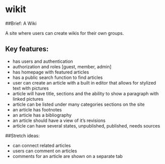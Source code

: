 # wikit

##Brief: A Wiki

A site where users can create wikis for their own groups.

## Key features:
* has users and authentication 
* authorization and roles [guest, member, admin]
* has homepage with featured articles
* has a public search function to find articles
* user can create an article with a built in editor that allows for stylized text with pictures
* article will have title, sections and the ability to show a paragraph with linked pictures
* article can be listed under many categories sections on the site
* an article has footnotes
* an article has a bibliography
* an article should have a view of it’s revisions
* article can have several states, unpublished, published, needs sources

##Stretch ideas:
* can connect related articles
* users can comment on articles
* comments for an article are shown on a separate tab
